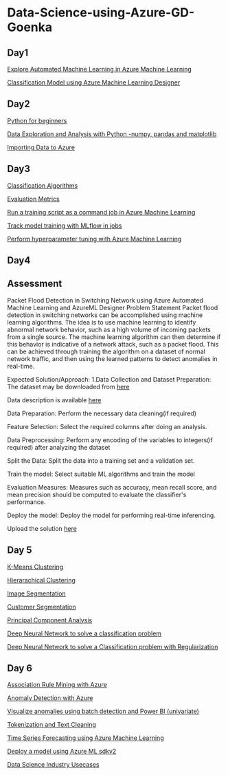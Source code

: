 # Data-Science-using-Azure-GD-Goenka
## Day1

[Explore Automated Machine Learning in Azure Machine Learning](https://microsoftlearning.github.io/mslearn-ai-fundamentals/Instructions/Labs/01-machine-learning.html)

[Classification Model using Azure Machine Learning Designer](https://microsoftlearning.github.io/AI-900-AIFundamentals/instructions/02b-create-classification-model.html)

## Day2

[Python for beginners](https://learn.microsoft.com/en-us/training/paths/beginner-python/)

[Data Exploration and Analysis with Python -numpy, pandas and matplotlib](https://learn.microsoft.com/en-us/training/modules/explore-analyze-data-with-python/)

[Importing Data to Azure](https://learn.microsoft.com/en-us/training/modules/make-data-available-azure-machine-learning/)

## Day3
[Classification Algorithms](https://github.com/dravidshankar/Data-Science-using-Azure-GD-Goenka/blob/main/Classification-Algorithms.ipynb)

[Evaluation Metrics](https://learn.microsoft.com/en-us/training/modules/fundamentals-machine-learning/5-binary-classification)

[Run a training script as a command job in Azure Machine Learning](https://learn.microsoft.com/en-us/training/modules/run-training-script-command-job-azure-machine-learning/)

[Track model training with MLflow in jobs](https://learn.microsoft.com/en-us/training/modules/train-models-training-mlflow-jobs/)

[Perform hyperparameter tuning with Azure Machine Learning](https://learn.microsoft.com/en-us/training/modules/perform-hyperparameter-tuning-azure-machine-learning-pipelines/)

## Day4

## Assessment

Packet Flood Detection in Switching Network using Azure Automated Machine Learning and AzureML Designer
Problem Statement
Packet flood detection in switching networks can be accomplished using machine learning algorithms. The idea is to use machine learning to identify abnormal network behavior, such as a high volume of incoming packets from a single source. The machine learning algorithm can then determine if this behavior is indicative of a network attack, such as a packet flood. This can be achieved through training the algorithm on a dataset of normal network traffic, and then using the learned patterns to detect anomalies in real-time.

Expected Solution/Approach:
1.Data Collection and Dataset Preparation: The dataset may be downloaded from [here](https://drive.google.com/file/d/1lwiUwCflAjqFyEdVbT6-rDW5q3VVddJf/view?usp=share_link)



Data description is available [here](https://archive.ics.uci.edu/ml/datasets/Burst+Header+Packet+%28BHP%29+flooding+attack+on+Optical+Burst+Switching+%28OBS%29+Network)

Data Preparation: Perform the necessary data cleaning(if required)

Feature Selection: Select the required columns after doing an analysis.

Data Preprocessing: Perform any encoding of the variables to integers(if required) after analyzing the dataset

Split the Data: Split the data into a training set and a validation set.

Train the model: Select suitable ML algorithms and train the model

Evaluation Measures: Measures such as accuracy, mean recall score, and mean precision should be computed to evaluate the classifier's performance.

Deploy the model: Deploy the model for performing real-time inferencing.


Upload the solution [here](https://github.com/dravidshankar/Data-Science-using-Azure-GD-Goenka/blob/main/User%20Guide-FDP%20on%20Data%20Mining%20using%20Microsoft%20Azure%20Training.pdf)


## Day 5

[K-Means Clustering](https://github.com/dravidshankar/Data-Science-using-Azure-GD-Goenka/blob/main/K_Means_Clustering.ipynb)

[Hierarachical Clustering](https://github.com/dravidshankar/Data-Science-using-Azure-GD-Goenka/blob/main/Agglomerative_Clustering.ipynb)

[Image Segmentation](https://github.com/dravidshankar/Data-Science-using-Azure-GD-Goenka/blob/main/Image_Segmentation_KMeans.ipynb)

[Customer Segmentation](https://github.com/dravidshankar/Data-Science-using-Azure-GD-Goenka/blob/main/Customer_Segmentation.ipynb)

[Principal Component Analysis](https://github.com/dravidshankar/Data-Science-using-Azure-GD-Goenka/blob/main/PCA.ipynb)


[Deep Neural Network to solve a classification problem](https://github.com/dravidshankar/Data-Science-using-Azure-GD-Goenka/blob/main/DNN_Classification.ipynb)

[Deep Neural Network to solve a Classification problem with Regularization](https://github.com/dravidshankar/Data-Science-using-Azure-GD-Goenka/blob/main/DNN_classification_with_dropout.ipynb)


## Day 6

[Association Rule Mining with Azure](https://github.com/dravidshankar/Data-Science-using-Azure-GD-Goenka/blob/main/Association_Rule_Mining.ipynb)

[Anomaly Detection with Azure](https://learn.microsoft.com/en-us/azure/ai-services/anomaly-detector/)

[Visualize anomalies using batch detection and Power BI (univariate)](https://learn.microsoft.com/en-us/azure/ai-services/anomaly-detector/tutorials/batch-anomaly-detection-powerbi)

[Tokenization and Text Cleaning](https://github.com/dravidshankar/Data-Science-using-Azure-GD-Goenka/blob/main/Tokenization_and_Text_Cleaning.ipynb)

[Time Series Forecasting using Azure Machine Learning](https://learn.microsoft.com/en-us/azure/machine-learning/how-to-auto-train-forecast?view=azureml-api-2&tabs=python)

[Deploy a model using Azure ML sdkv2](https://learn.microsoft.com/en-us/training/modules/deploy-model-managed-online-endpoint/?source=learn&ns-enrollment-type=Collection)

[Data Science Industry Usecases](https://github.com/DerekKane/Use-Cases-Data-Science)
